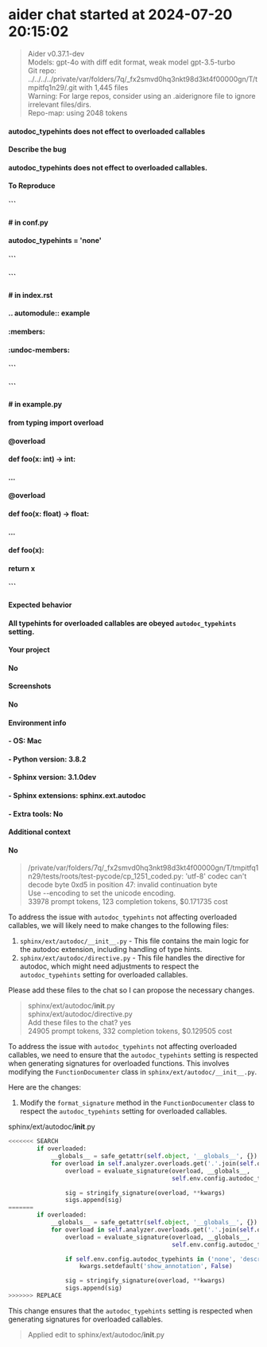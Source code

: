 
# aider chat started at 2024-07-20 20:15:02

> Aider v0.37.1-dev  
> Models: gpt-4o with diff edit format, weak model gpt-3.5-turbo  
> Git repo: ../../../../private/var/folders/7q/_fx2smvd0hq3nkt98d3kt4f00000gn/T/tmpitfq1n29/.git with 1,445 files  
> Warning: For large repos, consider using an .aiderignore file to ignore irrelevant files/dirs.  
> Repo-map: using 2048 tokens  

#### autodoc_typehints does not effect to overloaded callables  
#### **Describe the bug**  
#### autodoc_typehints does not effect to overloaded callables.  
####   
#### **To Reproduce**  
####   
#### ```  
#### # in conf.py  
#### autodoc_typehints = 'none'  
#### ```  
#### ```  
#### # in index.rst  
#### .. automodule:: example  
####    :members:  
####    :undoc-members:  
#### ```  
#### ```  
#### # in example.py  
#### from typing import overload  
####   
####   
#### @overload  
#### def foo(x: int) -> int:  
####     ...  
####   
####   
#### @overload  
#### def foo(x: float) -> float:  
####     ...  
####   
####   
#### def foo(x):  
####     return x  
#### ```  
####   
#### **Expected behavior**  
#### All typehints for overloaded callables are obeyed `autodoc_typehints` setting.  
####   
#### **Your project**  
#### No  
####   
#### **Screenshots**  
#### No  
####   
#### **Environment info**  
#### - OS: Mac  
#### - Python version: 3.8.2  
#### - Sphinx version: 3.1.0dev  
#### - Sphinx extensions: sphinx.ext.autodoc  
#### - Extra tools: No  
####   
#### **Additional context**  
#### No  
> /private/var/folders/7q/_fx2smvd0hq3nkt98d3kt4f00000gn/T/tmpitfq1n29/tests/roots/test-pycode/cp_1251_coded.py: 'utf-8' codec can't decode byte 0xd5 in position 47: invalid continuation byte  
> Use --encoding to set the unicode encoding.  
> 33978 prompt tokens, 123 completion tokens, $0.171735 cost  

To address the issue with `autodoc_typehints` not affecting overloaded callables, we will likely need to make changes to the following files:

1. `sphinx/ext/autodoc/__init__.py` - This file contains the main logic for the autodoc extension, including handling of type hints.
2. `sphinx/ext/autodoc/directive.py` - This file handles the directive for autodoc, which might need adjustments to respect the `autodoc_typehints` setting for overloaded callables.

Please add these files to the chat so I can propose the necessary changes.

> sphinx/ext/autodoc/__init__.py  
> sphinx/ext/autodoc/directive.py  
> Add these files to the chat? yes  
> 24905 prompt tokens, 332 completion tokens, $0.129505 cost  

To address the issue with `autodoc_typehints` not affecting overloaded callables, we need to ensure that the `autodoc_typehints` setting is respected when generating signatures for overloaded functions. This involves modifying the `FunctionDocumenter` class in `sphinx/ext/autodoc/__init__.py`.

Here are the changes:

1. Modify the `format_signature` method in the `FunctionDocumenter` class to respect the `autodoc_typehints` setting for overloaded callables.

sphinx/ext/autodoc/__init__.py
```python
<<<<<<< SEARCH
        if overloaded:
            __globals__ = safe_getattr(self.object, '__globals__', {})
            for overload in self.analyzer.overloads.get('.'.join(self.objpath)):
                overload = evaluate_signature(overload, __globals__,
                                              self.env.config.autodoc_type_aliases)

                sig = stringify_signature(overload, **kwargs)
                sigs.append(sig)
=======
        if overloaded:
            __globals__ = safe_getattr(self.object, '__globals__', {})
            for overload in self.analyzer.overloads.get('.'.join(self.objpath)):
                overload = evaluate_signature(overload, __globals__,
                                              self.env.config.autodoc_type_aliases)

                if self.env.config.autodoc_typehints in ('none', 'description'):
                    kwargs.setdefault('show_annotation', False)

                sig = stringify_signature(overload, **kwargs)
                sigs.append(sig)
>>>>>>> REPLACE
```

This change ensures that the `autodoc_typehints` setting is respected when generating signatures for overloaded callables.

> Applied edit to sphinx/ext/autodoc/__init__.py  
